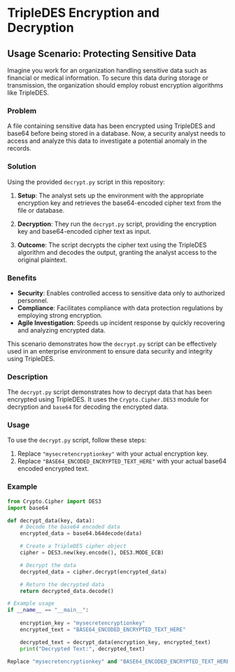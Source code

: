 # TripleDES Encryption and Decryption


## Usage Scenario: Protecting Sensitive Data

Imagine you work for an organization handling sensitive data such as financial or medical information. To secure this data during storage or transmission, the organization should employ robust encryption algorithms like TripleDES.

### Problem

A file containing sensitive data has been encrypted using TripleDES and base64 before being stored in a database. Now, a security analyst needs to access and analyze this data to investigate a potential anomaly in the records.

### Solution

Using the provided `decrypt.py` script in this repository:

1. **Setup**: The analyst sets up the environment with the appropriate encryption key and retrieves the base64-encoded cipher text from the file or database.

2. **Decryption**: They run the `decrypt.py` script, providing the encryption key and base64-encoded cipher text as input.

3. **Outcome**: The script decrypts the cipher text using the TripleDES algorithm and decodes the output, granting the analyst access to the original plaintext.

### Benefits

- **Security**: Enables controlled access to sensitive data only to authorized personnel.
- **Compliance**: Facilitates compliance with data protection regulations by employing strong encryption.
- **Agile Investigation**: Speeds up incident response by quickly recovering and analyzing encrypted data.

This scenario demonstrates how the `decrypt.py` script can be effectively used in an enterprise environment to ensure data security and integrity using TripleDES.

### Description

The `decrypt.py` script demonstrates how to decrypt data that has been encrypted using TripleDES. It uses the `Crypto.Cipher.DES3` module for decryption and `base64` for decoding the encrypted data.

### Usage

To use the `decrypt.py` script, follow these steps:

1. Replace `"mysecretencryptionkey"` with your actual encryption key.
2. Replace `"BASE64_ENCODED_ENCRYPTED_TEXT_HERE"` with your actual base64 encoded encrypted text.

### Example

```python
from Crypto.Cipher import DES3
import base64

def decrypt_data(key, data):
    # Decode the base64 encoded data
    encrypted_data = base64.b64decode(data)

    # Create a TripleDES cipher object
    cipher = DES3.new(key.encode(), DES3.MODE_ECB)

    # Decrypt the data
    decrypted_data = cipher.decrypt(encrypted_data)

    # Return the decrypted data
    return decrypted_data.decode()

# Example usage
if __name__ == "__main__":
 
    encryption_key = "mysecretencryptionkey"
    encrypted_text = "BASE64_ENCODED_ENCRYPTED_TEXT_HERE" 

    decrypted_text = decrypt_data(encryption_key, encrypted_text)
    print("Decrypted Text:", decrypted_text)

Replace "mysecretencryptionkey" and "BASE64_ENCODED_ENCRYPTED_TEXT_HERE" with your actual encryption key and encrypted text respectively when you use this script. Ensure that the data you are decrypting was originally encrypted using TripleDES and encoded in base64.